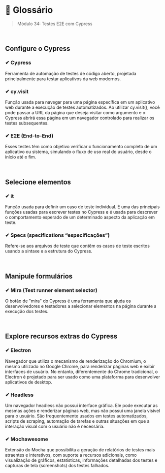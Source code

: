 # 📌 Glossário
> Módulo 34: Testes E2E com Cypress

<br>

## Configure o Cypress
### ✔ Cypress
Ferramenta de automação de testes de código aberto, projetada principalmente para testar aplicativos da web modernos. 

### ✔ cy.visit
Função usada para navegar para uma página específica em um aplicativo web durante a execução de testes automatizados. Ao utilizar cy.visit(), você pode passar a URL da página que deseja visitar como argumento e o Cypress abrirá essa página em um navegador controlado para realizar os testes subsequentes.

### ✔ E2E (End-to-End)
Esses testes têm como objetivo verificar o funcionamento completo de um aplicativo ou sistema, simulando o fluxo de uso real do usuário, desde o início até o fim.

<br>

## Selecione elementos
### ✔ it
Função usada para definir um caso de teste individual. É uma das principais funções usadas para escrever testes no Cypress e é usada para descrever o comportamento esperado de um determinado aspecto da aplicação em teste.

### ✔ Specs (specifications “especificações”)
Refere-se aos arquivos de teste que contêm os casos de teste escritos usando a sintaxe e a estrutura do Cypress.

<br>

## Manipule formulários
### ✔ Mira (Test runner element selector)
O botão de "mira" do Cypress é uma ferramenta que ajuda os desenvolvedores e testadores a selecionar elementos na página durante a execução dos testes. 

<br>

## Explore recursos extras do Cypress
### ✔ Electron
Navegador que utiliza o mecanismo de renderização do Chromium, o mesmo utilizado no Google Chrome, para renderizar páginas web e exibir interfaces de usuário. No entanto, diferentemente do Chrome tradicional, o Electron é projetado para ser usado como uma plataforma para desenvolver aplicativos de desktop.

### ✔ Headless
Um navegador headless não possui interface gráfica. Ele pode executar as mesmas ações e renderizar páginas web, mas não possui uma janela visível para o usuário. São frequentemente usados em testes automatizados, scripts de scraping, automação de tarefas e outras situações em que a interação visual com o usuário não é necessária.

### ✔ Mochawesome
Extensão do Mocha que possibilita a geração de relatórios de testes mais atraentes e interativos, com suporte a recursos adicionais, como visualização de gráficos, estatísticas, informações detalhadas dos testes e capturas de tela (screenshots) dos testes falhados.